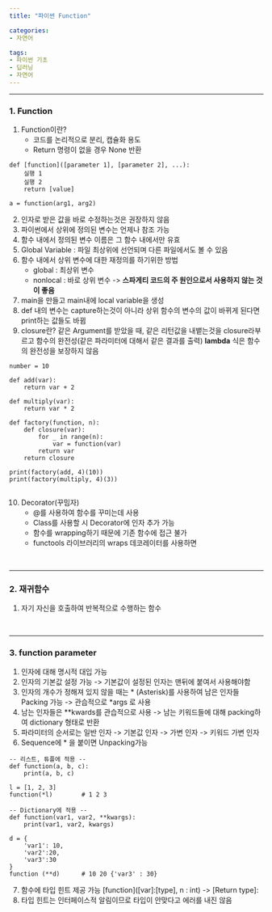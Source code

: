 ```yaml
---
title: "파이썬 Function"

categories:
- 자연어

tags:
- 파이썬 기초
- 딥러닝
- 자연어
---
```


***

### 1. Function
1. Function이란? 
    * 코드를 논리적으로 분리, 캡슐화 용도
    * Return 명령이 없을 경우 None 반환
```
def [function]([parameter 1], [parameter 2], ...):
    실행 1
    실행 2
    return [value]

a = function(arg1, arg2)
```
2. 인자로 받은 값을 바로 수정하는것은 권장하지 않음
3. 파이썬에서 상위에 정의된 변수는 언제나 참조 가능
4. 함수 내에서 정의된 변수 이름은 그 함수 내에서만 유효
5. Global Variable : 파일 최상위에 선언되며 다른 파일에서도 볼 수 있음
6. 함수 내에서 상위 변수에 대한 재정의를 하기위한 방법
    * global : 최상위 변수
    * nonlocal : 바로 상위 변수
-> __스파게티 코드의 주 원인으로서 사용하지 않는 것이 좋음__
7. main을 만들고 main내에 local variable을 생성
8. def 내의 변수는 capture하는것이 아니라 상위 함수의 변수의 값이 바뀌게 된다면 print하는 값들도 바뀜
9. closure란?
같은 Argument를 받았을 때, 같은 리턴값을 내뱉는것을 closure라부르고 함수의 완전성(같은 파라미터에 대해서 같은 결과를 출력) __lambda__ 식은 함수의 완전성을 보장하지 않음

```
number = 10

def add(var):
    return var + 2

def multiply(var):
    return var * 2

def factory(function, n):
    def closure(var):
        for _ in range(n):
            var = function(var)
        return var
    return closure

print(factory(add, 4)(10))
print(factory(multiply, 4)(3))


```
10. Decorator(꾸밈자)
    * @를 사용하여 함수를 꾸미는데 사용
    * Class를 사용할 시 Decorator에 인자 추가 가능
    * 함수를 wrapping하기 때문에 기존 함수에 접근 불가
    * functools 라이브러리의 wraps 데코레이터를 사용하면 


<br/>

***

### 2. 재귀함수
1. 자기 자신을 호출하여 반복적으로 수행하는 함수


<br/>


***

### 3. function parameter
1. 인자에 대해 명시적 대입 가능
2. 인자의 기본값 설정 가능 -> 기본값이 설정된 인자는 맨뒤에 붙여서 사용해야함
3. 인자의 개수가 정해져 있지 않을 때는 * (Asterisk)를 사용하여 남은 인자들 Packing 가능 -> 관습적으로 *args 로 사용
4. 남는 인자들은 **kwards를 관습적으로 사용 -> 남는 키워드들에 대해 packing하여 dictionary 형태로 반환 
5. 파라미터의 순서로는 일반 인자 -> 기본값 인자 -> 가변 인자 -> 키워드 가변 인자
6. Sequence에 * 을 붙이면 Unpacking가능
```
-- 리스트, 튜플에 적용 --
def function(a, b, c):
    print(a, b, c)

l = [1, 2, 3]
function(*l)        # 1 2 3

-- Dictionary에 적용 --
def function(var1, var2, **kwargs):
    print(var1, var2, kwargs)

d = {
    'var1': 10,
    'var2':20,
    'var3':30
}
function (**d)      # 10 20 {'var3' : 30}
```
7. 함수에 타입 힌트 제공 가능
    [function]([var]:[type], n : int) -> [Return type]:
8. 타입 힌트는 인터페이스적 알림이므로 타입이 안맞다고 에러를 내진 않음
<br/>


